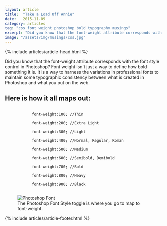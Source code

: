 ```yaml
---
layout: article
title:  "Take a Load Off Annie"
date:   2015-11-09
category: articles
tag: "css font weight photoshop bold typography musings"
excerpt: "Did you know that the font-weight attribute corresponds with the font style control in Photoshop? Font weight isn't just a way to bold things."
image: "/assets/img/musings/css.jpg"
---
```

{% include articles/article-head.html %}
<section class="code continued">
	<div class="content gutters">
	<div class="span-3 col empty"></div>
	<div class="span-6 col">
		<p>Did you know that the font-weight attribute corresponds with the font style control in Photoshop? Font weight isn't just a way to define how bold something it is. It is a way to harness the variations in professional fonts to maintain some typographic consistency between what is created in Photoshop and what you put on the web. </p>
		<h2>Here is how it all maps out:</h2>
		<code>
			font-weight:100; //Thin<br/>
			font-weight:200; //Extra Light<br/>
			font-weight:300; //Light<br/>
			font-weight:400; //Normal, Regular, Roman<br/>
			font-weight:500; //Medium<br/>
			font-weight:600; //Semibold, Demibold<br/>
			font-weight:700; //Bold<br/>
			font-weight:800; //Heavy<br/>
			font-weight:900; //Black
		</code>
		<figure>
			<img src="{{ site.loading }}" data-src="{{ site.baseurl }}/assets/img/musings/font-weight.png" alt="Photoshop Font"/>
			<figcaption>The Photoshop Font Style toggle is where you go to map to font-weight.</figcaption>
		</figure>
	</div>
	<div class="span-3 col empty"></div>	
	</div>
{% include articles/article-footer.html %}
</section>